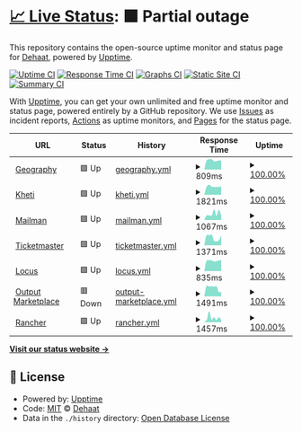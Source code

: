 # [📈 Live Status](https://Dehaat.github.io/upptime): <!--live status--> **🟧 Partial outage**

This repository contains the open-source uptime monitor and status page for [Dehaat](http://www.agrevolution.in/), powered by [Upptime](https://github.com/upptime/upptime).

[![Uptime CI](https://github.com/Dehaat/upptime/workflows/Uptime%20CI/badge.svg)](https://github.com/Dehaat/upptime/actions?query=workflow%3A%22Uptime+CI%22)
[![Response Time CI](https://github.com/Dehaat/upptime/workflows/Response%20Time%20CI/badge.svg)](https://github.com/Dehaat/upptime/actions?query=workflow%3A%22Response+Time+CI%22)
[![Graphs CI](https://github.com/Dehaat/upptime/workflows/Graphs%20CI/badge.svg)](https://github.com/Dehaat/upptime/actions?query=workflow%3A%22Graphs+CI%22)
[![Static Site CI](https://github.com/Dehaat/upptime/workflows/Static%20Site%20CI/badge.svg)](https://github.com/Dehaat/upptime/actions?query=workflow%3A%22Static+Site+CI%22)
[![Summary CI](https://github.com/Dehaat/upptime/workflows/Summary%20CI/badge.svg)](https://github.com/Dehaat/upptime/actions?query=workflow%3A%22Summary+CI%22)

With [Upptime](https://upptime.js.org), you can get your own unlimited and free uptime monitor and status page, powered entirely by a GitHub repository. We use [Issues](https://github.com/Dehaat/upptime/issues) as incident reports, [Actions](https://github.com/Dehaat/upptime/actions) as uptime monitors, and [Pages](https://Dehaat.github.io/upptime) for the status page.

<!--start: status pages-->
<!-- This summary is generated by Upptime (https://github.com/upptime/upptime) -->
<!-- Do not edit this manually, your changes will be overwritten -->
<!-- prettier-ignore -->
| URL | Status | History | Response Time | Uptime |
| --- | ------ | ------- | ------------- | ------ |
| <img alt="" src="https://favicons.githubusercontent.com/aeros.api.agrevolution.in" height="13"> [Geography](https://aeros.api.agrevolution.in/admin/login/?next=/admin/) | 🟩 Up | [geography.yml](https://github.com/Dehaat/uptime/commits/HEAD/history/geography.yml) | <details><summary><img alt="Response time graph" src="./graphs/geography/response-time-week.png" height="20"> 809ms</summary><br><a href="https://status.agrevolution.in/history/geography"><img alt="Response time 806" src="https://img.shields.io/endpoint?url=https%3A%2F%2Fraw.githubusercontent.com%2FDehaat%2Fuptime%2FHEAD%2Fapi%2Fgeography%2Fresponse-time.json"></a><br><a href="https://status.agrevolution.in/history/geography"><img alt="24-hour response time 782" src="https://img.shields.io/endpoint?url=https%3A%2F%2Fraw.githubusercontent.com%2FDehaat%2Fuptime%2FHEAD%2Fapi%2Fgeography%2Fresponse-time-day.json"></a><br><a href="https://status.agrevolution.in/history/geography"><img alt="7-day response time 809" src="https://img.shields.io/endpoint?url=https%3A%2F%2Fraw.githubusercontent.com%2FDehaat%2Fuptime%2FHEAD%2Fapi%2Fgeography%2Fresponse-time-week.json"></a><br><a href="https://status.agrevolution.in/history/geography"><img alt="30-day response time 793" src="https://img.shields.io/endpoint?url=https%3A%2F%2Fraw.githubusercontent.com%2FDehaat%2Fuptime%2FHEAD%2Fapi%2Fgeography%2Fresponse-time-month.json"></a><br><a href="https://status.agrevolution.in/history/geography"><img alt="1-year response time 806" src="https://img.shields.io/endpoint?url=https%3A%2F%2Fraw.githubusercontent.com%2FDehaat%2Fuptime%2FHEAD%2Fapi%2Fgeography%2Fresponse-time-year.json"></a></details> | <details><summary><a href="https://status.agrevolution.in/history/geography">100.00%</a></summary><a href="https://status.agrevolution.in/history/geography"><img alt="All-time uptime 100.00%" src="https://img.shields.io/endpoint?url=https%3A%2F%2Fraw.githubusercontent.com%2FDehaat%2Fuptime%2FHEAD%2Fapi%2Fgeography%2Fuptime.json"></a><br><a href="https://status.agrevolution.in/history/geography"><img alt="24-hour uptime 100.00%" src="https://img.shields.io/endpoint?url=https%3A%2F%2Fraw.githubusercontent.com%2FDehaat%2Fuptime%2FHEAD%2Fapi%2Fgeography%2Fuptime-day.json"></a><br><a href="https://status.agrevolution.in/history/geography"><img alt="7-day uptime 100.00%" src="https://img.shields.io/endpoint?url=https%3A%2F%2Fraw.githubusercontent.com%2FDehaat%2Fuptime%2FHEAD%2Fapi%2Fgeography%2Fuptime-week.json"></a><br><a href="https://status.agrevolution.in/history/geography"><img alt="30-day uptime 100.00%" src="https://img.shields.io/endpoint?url=https%3A%2F%2Fraw.githubusercontent.com%2FDehaat%2Fuptime%2FHEAD%2Fapi%2Fgeography%2Fuptime-month.json"></a><br><a href="https://status.agrevolution.in/history/geography"><img alt="1-year uptime 100.00%" src="https://img.shields.io/endpoint?url=https%3A%2F%2Fraw.githubusercontent.com%2FDehaat%2Fuptime%2FHEAD%2Fapi%2Fgeography%2Fuptime-year.json"></a></details>
| <img alt="" src="https://favicons.githubusercontent.com/kheti.api.agrevolution.in" height="13"> [Kheti](https://kheti.api.agrevolution.in/admin/login/?next=/admin/) | 🟩 Up | [kheti.yml](https://github.com/Dehaat/uptime/commits/HEAD/history/kheti.yml) | <details><summary><img alt="Response time graph" src="./graphs/kheti/response-time-week.png" height="20"> 1821ms</summary><br><a href="https://status.agrevolution.in/history/kheti"><img alt="Response time 1290" src="https://img.shields.io/endpoint?url=https%3A%2F%2Fraw.githubusercontent.com%2FDehaat%2Fuptime%2FHEAD%2Fapi%2Fkheti%2Fresponse-time.json"></a><br><a href="https://status.agrevolution.in/history/kheti"><img alt="24-hour response time 1802" src="https://img.shields.io/endpoint?url=https%3A%2F%2Fraw.githubusercontent.com%2FDehaat%2Fuptime%2FHEAD%2Fapi%2Fkheti%2Fresponse-time-day.json"></a><br><a href="https://status.agrevolution.in/history/kheti"><img alt="7-day response time 1821" src="https://img.shields.io/endpoint?url=https%3A%2F%2Fraw.githubusercontent.com%2FDehaat%2Fuptime%2FHEAD%2Fapi%2Fkheti%2Fresponse-time-week.json"></a><br><a href="https://status.agrevolution.in/history/kheti"><img alt="30-day response time 1523" src="https://img.shields.io/endpoint?url=https%3A%2F%2Fraw.githubusercontent.com%2FDehaat%2Fuptime%2FHEAD%2Fapi%2Fkheti%2Fresponse-time-month.json"></a><br><a href="https://status.agrevolution.in/history/kheti"><img alt="1-year response time 1290" src="https://img.shields.io/endpoint?url=https%3A%2F%2Fraw.githubusercontent.com%2FDehaat%2Fuptime%2FHEAD%2Fapi%2Fkheti%2Fresponse-time-year.json"></a></details> | <details><summary><a href="https://status.agrevolution.in/history/kheti">100.00%</a></summary><a href="https://status.agrevolution.in/history/kheti"><img alt="All-time uptime 99.93%" src="https://img.shields.io/endpoint?url=https%3A%2F%2Fraw.githubusercontent.com%2FDehaat%2Fuptime%2FHEAD%2Fapi%2Fkheti%2Fuptime.json"></a><br><a href="https://status.agrevolution.in/history/kheti"><img alt="24-hour uptime 100.00%" src="https://img.shields.io/endpoint?url=https%3A%2F%2Fraw.githubusercontent.com%2FDehaat%2Fuptime%2FHEAD%2Fapi%2Fkheti%2Fuptime-day.json"></a><br><a href="https://status.agrevolution.in/history/kheti"><img alt="7-day uptime 100.00%" src="https://img.shields.io/endpoint?url=https%3A%2F%2Fraw.githubusercontent.com%2FDehaat%2Fuptime%2FHEAD%2Fapi%2Fkheti%2Fuptime-week.json"></a><br><a href="https://status.agrevolution.in/history/kheti"><img alt="30-day uptime 99.84%" src="https://img.shields.io/endpoint?url=https%3A%2F%2Fraw.githubusercontent.com%2FDehaat%2Fuptime%2FHEAD%2Fapi%2Fkheti%2Fuptime-month.json"></a><br><a href="https://status.agrevolution.in/history/kheti"><img alt="1-year uptime 99.93%" src="https://img.shields.io/endpoint?url=https%3A%2F%2Fraw.githubusercontent.com%2FDehaat%2Fuptime%2FHEAD%2Fapi%2Fkheti%2Fuptime-year.json"></a></details>
| <img alt="" src="https://favicons.githubusercontent.com/mailman.api.agrevolution.in" height="13"> [Mailman](https://mailman.api.agrevolution.in/admin/login/?next=/admin/) | 🟩 Up | [mailman.yml](https://github.com/Dehaat/uptime/commits/HEAD/history/mailman.yml) | <details><summary><img alt="Response time graph" src="./graphs/mailman/response-time-week.png" height="20"> 1067ms</summary><br><a href="https://status.agrevolution.in/history/mailman"><img alt="Response time 1056" src="https://img.shields.io/endpoint?url=https%3A%2F%2Fraw.githubusercontent.com%2FDehaat%2Fuptime%2FHEAD%2Fapi%2Fmailman%2Fresponse-time.json"></a><br><a href="https://status.agrevolution.in/history/mailman"><img alt="24-hour response time 770" src="https://img.shields.io/endpoint?url=https%3A%2F%2Fraw.githubusercontent.com%2FDehaat%2Fuptime%2FHEAD%2Fapi%2Fmailman%2Fresponse-time-day.json"></a><br><a href="https://status.agrevolution.in/history/mailman"><img alt="7-day response time 1067" src="https://img.shields.io/endpoint?url=https%3A%2F%2Fraw.githubusercontent.com%2FDehaat%2Fuptime%2FHEAD%2Fapi%2Fmailman%2Fresponse-time-week.json"></a><br><a href="https://status.agrevolution.in/history/mailman"><img alt="30-day response time 1001" src="https://img.shields.io/endpoint?url=https%3A%2F%2Fraw.githubusercontent.com%2FDehaat%2Fuptime%2FHEAD%2Fapi%2Fmailman%2Fresponse-time-month.json"></a><br><a href="https://status.agrevolution.in/history/mailman"><img alt="1-year response time 1056" src="https://img.shields.io/endpoint?url=https%3A%2F%2Fraw.githubusercontent.com%2FDehaat%2Fuptime%2FHEAD%2Fapi%2Fmailman%2Fresponse-time-year.json"></a></details> | <details><summary><a href="https://status.agrevolution.in/history/mailman">100.00%</a></summary><a href="https://status.agrevolution.in/history/mailman"><img alt="All-time uptime 99.89%" src="https://img.shields.io/endpoint?url=https%3A%2F%2Fraw.githubusercontent.com%2FDehaat%2Fuptime%2FHEAD%2Fapi%2Fmailman%2Fuptime.json"></a><br><a href="https://status.agrevolution.in/history/mailman"><img alt="24-hour uptime 100.00%" src="https://img.shields.io/endpoint?url=https%3A%2F%2Fraw.githubusercontent.com%2FDehaat%2Fuptime%2FHEAD%2Fapi%2Fmailman%2Fuptime-day.json"></a><br><a href="https://status.agrevolution.in/history/mailman"><img alt="7-day uptime 100.00%" src="https://img.shields.io/endpoint?url=https%3A%2F%2Fraw.githubusercontent.com%2FDehaat%2Fuptime%2FHEAD%2Fapi%2Fmailman%2Fuptime-week.json"></a><br><a href="https://status.agrevolution.in/history/mailman"><img alt="30-day uptime 99.84%" src="https://img.shields.io/endpoint?url=https%3A%2F%2Fraw.githubusercontent.com%2FDehaat%2Fuptime%2FHEAD%2Fapi%2Fmailman%2Fuptime-month.json"></a><br><a href="https://status.agrevolution.in/history/mailman"><img alt="1-year uptime 99.89%" src="https://img.shields.io/endpoint?url=https%3A%2F%2Fraw.githubusercontent.com%2FDehaat%2Fuptime%2FHEAD%2Fapi%2Fmailman%2Fuptime-year.json"></a></details>
| <img alt="" src="https://favicons.githubusercontent.com/ticketmaster.api.agrevolution.in" height="13"> [Ticketmaster](https://ticketmaster.api.agrevolution.in/admin/login/?next=/admin/) | 🟩 Up | [ticketmaster.yml](https://github.com/Dehaat/uptime/commits/HEAD/history/ticketmaster.yml) | <details><summary><img alt="Response time graph" src="./graphs/ticketmaster/response-time-week.png" height="20"> 1371ms</summary><br><a href="https://status.agrevolution.in/history/ticketmaster"><img alt="Response time 1044" src="https://img.shields.io/endpoint?url=https%3A%2F%2Fraw.githubusercontent.com%2FDehaat%2Fuptime%2FHEAD%2Fapi%2Fticketmaster%2Fresponse-time.json"></a><br><a href="https://status.agrevolution.in/history/ticketmaster"><img alt="24-hour response time 1762" src="https://img.shields.io/endpoint?url=https%3A%2F%2Fraw.githubusercontent.com%2FDehaat%2Fuptime%2FHEAD%2Fapi%2Fticketmaster%2Fresponse-time-day.json"></a><br><a href="https://status.agrevolution.in/history/ticketmaster"><img alt="7-day response time 1371" src="https://img.shields.io/endpoint?url=https%3A%2F%2Fraw.githubusercontent.com%2FDehaat%2Fuptime%2FHEAD%2Fapi%2Fticketmaster%2Fresponse-time-week.json"></a><br><a href="https://status.agrevolution.in/history/ticketmaster"><img alt="30-day response time 1162" src="https://img.shields.io/endpoint?url=https%3A%2F%2Fraw.githubusercontent.com%2FDehaat%2Fuptime%2FHEAD%2Fapi%2Fticketmaster%2Fresponse-time-month.json"></a><br><a href="https://status.agrevolution.in/history/ticketmaster"><img alt="1-year response time 1044" src="https://img.shields.io/endpoint?url=https%3A%2F%2Fraw.githubusercontent.com%2FDehaat%2Fuptime%2FHEAD%2Fapi%2Fticketmaster%2Fresponse-time-year.json"></a></details> | <details><summary><a href="https://status.agrevolution.in/history/ticketmaster">100.00%</a></summary><a href="https://status.agrevolution.in/history/ticketmaster"><img alt="All-time uptime 99.96%" src="https://img.shields.io/endpoint?url=https%3A%2F%2Fraw.githubusercontent.com%2FDehaat%2Fuptime%2FHEAD%2Fapi%2Fticketmaster%2Fuptime.json"></a><br><a href="https://status.agrevolution.in/history/ticketmaster"><img alt="24-hour uptime 100.00%" src="https://img.shields.io/endpoint?url=https%3A%2F%2Fraw.githubusercontent.com%2FDehaat%2Fuptime%2FHEAD%2Fapi%2Fticketmaster%2Fuptime-day.json"></a><br><a href="https://status.agrevolution.in/history/ticketmaster"><img alt="7-day uptime 100.00%" src="https://img.shields.io/endpoint?url=https%3A%2F%2Fraw.githubusercontent.com%2FDehaat%2Fuptime%2FHEAD%2Fapi%2Fticketmaster%2Fuptime-week.json"></a><br><a href="https://status.agrevolution.in/history/ticketmaster"><img alt="30-day uptime 99.91%" src="https://img.shields.io/endpoint?url=https%3A%2F%2Fraw.githubusercontent.com%2FDehaat%2Fuptime%2FHEAD%2Fapi%2Fticketmaster%2Fuptime-month.json"></a><br><a href="https://status.agrevolution.in/history/ticketmaster"><img alt="1-year uptime 99.96%" src="https://img.shields.io/endpoint?url=https%3A%2F%2Fraw.githubusercontent.com%2FDehaat%2Fuptime%2FHEAD%2Fapi%2Fticketmaster%2Fuptime-year.json"></a></details>
| <img alt="" src="https://favicons.githubusercontent.com/locus.api.dehaatagri.com" height="13"> [Locus](https://locus.api.dehaatagri.com/admin/login/?next=/admin/) | 🟩 Up | [locus.yml](https://github.com/Dehaat/uptime/commits/HEAD/history/locus.yml) | <details><summary><img alt="Response time graph" src="./graphs/locus/response-time-week.png" height="20"> 835ms</summary><br><a href="https://status.agrevolution.in/history/locus"><img alt="Response time 834" src="https://img.shields.io/endpoint?url=https%3A%2F%2Fraw.githubusercontent.com%2FDehaat%2Fuptime%2FHEAD%2Fapi%2Flocus%2Fresponse-time.json"></a><br><a href="https://status.agrevolution.in/history/locus"><img alt="24-hour response time 887" src="https://img.shields.io/endpoint?url=https%3A%2F%2Fraw.githubusercontent.com%2FDehaat%2Fuptime%2FHEAD%2Fapi%2Flocus%2Fresponse-time-day.json"></a><br><a href="https://status.agrevolution.in/history/locus"><img alt="7-day response time 835" src="https://img.shields.io/endpoint?url=https%3A%2F%2Fraw.githubusercontent.com%2FDehaat%2Fuptime%2FHEAD%2Fapi%2Flocus%2Fresponse-time-week.json"></a><br><a href="https://status.agrevolution.in/history/locus"><img alt="30-day response time 848" src="https://img.shields.io/endpoint?url=https%3A%2F%2Fraw.githubusercontent.com%2FDehaat%2Fuptime%2FHEAD%2Fapi%2Flocus%2Fresponse-time-month.json"></a><br><a href="https://status.agrevolution.in/history/locus"><img alt="1-year response time 834" src="https://img.shields.io/endpoint?url=https%3A%2F%2Fraw.githubusercontent.com%2FDehaat%2Fuptime%2FHEAD%2Fapi%2Flocus%2Fresponse-time-year.json"></a></details> | <details><summary><a href="https://status.agrevolution.in/history/locus">100.00%</a></summary><a href="https://status.agrevolution.in/history/locus"><img alt="All-time uptime 99.93%" src="https://img.shields.io/endpoint?url=https%3A%2F%2Fraw.githubusercontent.com%2FDehaat%2Fuptime%2FHEAD%2Fapi%2Flocus%2Fuptime.json"></a><br><a href="https://status.agrevolution.in/history/locus"><img alt="24-hour uptime 100.00%" src="https://img.shields.io/endpoint?url=https%3A%2F%2Fraw.githubusercontent.com%2FDehaat%2Fuptime%2FHEAD%2Fapi%2Flocus%2Fuptime-day.json"></a><br><a href="https://status.agrevolution.in/history/locus"><img alt="7-day uptime 100.00%" src="https://img.shields.io/endpoint?url=https%3A%2F%2Fraw.githubusercontent.com%2FDehaat%2Fuptime%2FHEAD%2Fapi%2Flocus%2Fuptime-week.json"></a><br><a href="https://status.agrevolution.in/history/locus"><img alt="30-day uptime 99.85%" src="https://img.shields.io/endpoint?url=https%3A%2F%2Fraw.githubusercontent.com%2FDehaat%2Fuptime%2FHEAD%2Fapi%2Flocus%2Fuptime-month.json"></a><br><a href="https://status.agrevolution.in/history/locus"><img alt="1-year uptime 99.93%" src="https://img.shields.io/endpoint?url=https%3A%2F%2Fraw.githubusercontent.com%2FDehaat%2Fuptime%2FHEAD%2Fapi%2Flocus%2Fuptime-year.json"></a></details>
| <img alt="" src="https://favicons.githubusercontent.com/output.api.agrevolution.in" height="13"> [Output Marketplace](https://output.api.agrevolution.in/) | 🟥 Down | [output-marketplace.yml](https://github.com/Dehaat/uptime/commits/HEAD/history/output-marketplace.yml) | <details><summary><img alt="Response time graph" src="./graphs/output-marketplace/response-time-week.png" height="20"> 1491ms</summary><br><a href="https://status.agrevolution.in/history/output-marketplace"><img alt="Response time 1058" src="https://img.shields.io/endpoint?url=https%3A%2F%2Fraw.githubusercontent.com%2FDehaat%2Fuptime%2FHEAD%2Fapi%2Foutput-marketplace%2Fresponse-time.json"></a><br><a href="https://status.agrevolution.in/history/output-marketplace"><img alt="24-hour response time 804" src="https://img.shields.io/endpoint?url=https%3A%2F%2Fraw.githubusercontent.com%2FDehaat%2Fuptime%2FHEAD%2Fapi%2Foutput-marketplace%2Fresponse-time-day.json"></a><br><a href="https://status.agrevolution.in/history/output-marketplace"><img alt="7-day response time 1491" src="https://img.shields.io/endpoint?url=https%3A%2F%2Fraw.githubusercontent.com%2FDehaat%2Fuptime%2FHEAD%2Fapi%2Foutput-marketplace%2Fresponse-time-week.json"></a><br><a href="https://status.agrevolution.in/history/output-marketplace"><img alt="30-day response time 1195" src="https://img.shields.io/endpoint?url=https%3A%2F%2Fraw.githubusercontent.com%2FDehaat%2Fuptime%2FHEAD%2Fapi%2Foutput-marketplace%2Fresponse-time-month.json"></a><br><a href="https://status.agrevolution.in/history/output-marketplace"><img alt="1-year response time 1058" src="https://img.shields.io/endpoint?url=https%3A%2F%2Fraw.githubusercontent.com%2FDehaat%2Fuptime%2FHEAD%2Fapi%2Foutput-marketplace%2Fresponse-time-year.json"></a></details> | <details><summary><a href="https://status.agrevolution.in/history/output-marketplace">100.00%</a></summary><a href="https://status.agrevolution.in/history/output-marketplace"><img alt="All-time uptime 100.00%" src="https://img.shields.io/endpoint?url=https%3A%2F%2Fraw.githubusercontent.com%2FDehaat%2Fuptime%2FHEAD%2Fapi%2Foutput-marketplace%2Fuptime.json"></a><br><a href="https://status.agrevolution.in/history/output-marketplace"><img alt="24-hour uptime 100.00%" src="https://img.shields.io/endpoint?url=https%3A%2F%2Fraw.githubusercontent.com%2FDehaat%2Fuptime%2FHEAD%2Fapi%2Foutput-marketplace%2Fuptime-day.json"></a><br><a href="https://status.agrevolution.in/history/output-marketplace"><img alt="7-day uptime 100.00%" src="https://img.shields.io/endpoint?url=https%3A%2F%2Fraw.githubusercontent.com%2FDehaat%2Fuptime%2FHEAD%2Fapi%2Foutput-marketplace%2Fuptime-week.json"></a><br><a href="https://status.agrevolution.in/history/output-marketplace"><img alt="30-day uptime 100.00%" src="https://img.shields.io/endpoint?url=https%3A%2F%2Fraw.githubusercontent.com%2FDehaat%2Fuptime%2FHEAD%2Fapi%2Foutput-marketplace%2Fuptime-month.json"></a><br><a href="https://status.agrevolution.in/history/output-marketplace"><img alt="1-year uptime 100.00%" src="https://img.shields.io/endpoint?url=https%3A%2F%2Fraw.githubusercontent.com%2FDehaat%2Fuptime%2FHEAD%2Fapi%2Foutput-marketplace%2Fuptime-year.json"></a></details>
| <img alt="" src="https://favicons.githubusercontent.com/rancher.agrevolution.in" height="13"> [Rancher](https://rancher.agrevolution.in) | 🟩 Up | [rancher.yml](https://github.com/Dehaat/uptime/commits/HEAD/history/rancher.yml) | <details><summary><img alt="Response time graph" src="./graphs/rancher/response-time-week.png" height="20"> 1457ms</summary><br><a href="https://status.agrevolution.in/history/rancher"><img alt="Response time 1047" src="https://img.shields.io/endpoint?url=https%3A%2F%2Fraw.githubusercontent.com%2FDehaat%2Fuptime%2FHEAD%2Fapi%2Francher%2Fresponse-time.json"></a><br><a href="https://status.agrevolution.in/history/rancher"><img alt="24-hour response time 799" src="https://img.shields.io/endpoint?url=https%3A%2F%2Fraw.githubusercontent.com%2FDehaat%2Fuptime%2FHEAD%2Fapi%2Francher%2Fresponse-time-day.json"></a><br><a href="https://status.agrevolution.in/history/rancher"><img alt="7-day response time 1457" src="https://img.shields.io/endpoint?url=https%3A%2F%2Fraw.githubusercontent.com%2FDehaat%2Fuptime%2FHEAD%2Fapi%2Francher%2Fresponse-time-week.json"></a><br><a href="https://status.agrevolution.in/history/rancher"><img alt="30-day response time 1181" src="https://img.shields.io/endpoint?url=https%3A%2F%2Fraw.githubusercontent.com%2FDehaat%2Fuptime%2FHEAD%2Fapi%2Francher%2Fresponse-time-month.json"></a><br><a href="https://status.agrevolution.in/history/rancher"><img alt="1-year response time 1047" src="https://img.shields.io/endpoint?url=https%3A%2F%2Fraw.githubusercontent.com%2FDehaat%2Fuptime%2FHEAD%2Fapi%2Francher%2Fresponse-time-year.json"></a></details> | <details><summary><a href="https://status.agrevolution.in/history/rancher">100.00%</a></summary><a href="https://status.agrevolution.in/history/rancher"><img alt="All-time uptime 100.00%" src="https://img.shields.io/endpoint?url=https%3A%2F%2Fraw.githubusercontent.com%2FDehaat%2Fuptime%2FHEAD%2Fapi%2Francher%2Fuptime.json"></a><br><a href="https://status.agrevolution.in/history/rancher"><img alt="24-hour uptime 100.00%" src="https://img.shields.io/endpoint?url=https%3A%2F%2Fraw.githubusercontent.com%2FDehaat%2Fuptime%2FHEAD%2Fapi%2Francher%2Fuptime-day.json"></a><br><a href="https://status.agrevolution.in/history/rancher"><img alt="7-day uptime 100.00%" src="https://img.shields.io/endpoint?url=https%3A%2F%2Fraw.githubusercontent.com%2FDehaat%2Fuptime%2FHEAD%2Fapi%2Francher%2Fuptime-week.json"></a><br><a href="https://status.agrevolution.in/history/rancher"><img alt="30-day uptime 100.00%" src="https://img.shields.io/endpoint?url=https%3A%2F%2Fraw.githubusercontent.com%2FDehaat%2Fuptime%2FHEAD%2Fapi%2Francher%2Fuptime-month.json"></a><br><a href="https://status.agrevolution.in/history/rancher"><img alt="1-year uptime 100.00%" src="https://img.shields.io/endpoint?url=https%3A%2F%2Fraw.githubusercontent.com%2FDehaat%2Fuptime%2FHEAD%2Fapi%2Francher%2Fuptime-year.json"></a></details>

<!--end: status pages-->

[**Visit our status website →**](https://Dehaat.github.io/uptime)

## 📄 License

- Powered by: [Upptime](https://github.com/upptime/upptime)
- Code: [MIT](./LICENSE) © [Dehaat](http://www.agrevolution.in/)
- Data in the `./history` directory: [Open Database License](https://opendatacommons.org/licenses/odbl/1-0/)
